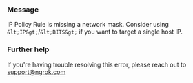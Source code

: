 
### Message
IP Policy Rule is missing a network mask. Consider using `&lt;IP&gt;`/`&lt;BITS&gt;` if you want to target a single host IP.

### Further help
If you're having trouble resolving this error, please reach out to [support@ngrok.com](mailto:support@ngrok.com?subject=Help%20with%20ERR_NGROK_1413)

